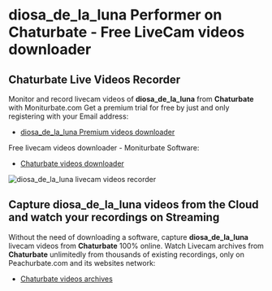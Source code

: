 # diosa_de_la_luna Performer on Chaturbate - Free LiveCam videos downloader

## Chaturbate Live Videos Recorder

Monitor and record livecam videos of **diosa_de_la_luna** from **Chaturbate** with Moniturbate.com
Get a premium trial for free by just and only registering with your Email address:
* [diosa_de_la_luna Premium videos downloader](https://moniturbate.com/request-demo-licence-key.html)

Free livecam videos downloader - Moniturbate Software:
* [Chaturbate videos downloader](https://moniturbate.com/moniturbate-download-software.html)

![diosa_de_la_luna livecam videos recorder](https://peachurnet.com/templates/moniturbate-software.png)


## Capture diosa_de_la_luna videos from the Cloud and watch your recordings on Streaming

Without the need of downloading a software, capture **diosa_de_la_luna** livecam videos from **Chaturbate** 100% online.
Watch Livecam archives from **Chaturbate** unlimitedly from thousands of existing recordings, only on Peachurbate.com and its websites network:
* [Chaturbate videos archives](https://peachurnet.com/)